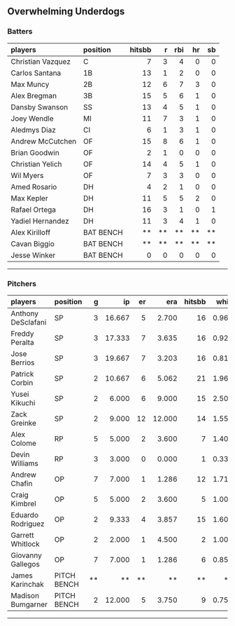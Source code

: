 ## Overwhelming Underdogs

### Batters

 
|players           |position  | hitsbb|  r| rbi| hr| sb| 
|:-----------------|:---------|------:|--:|---:|--:|--:| 
|Christian Vazquez |C         |      7|  3|   4|  0|  0| 
|Carlos Santana    |1B        |     13|  1|   2|  0|  0| 
|Max Muncy         |2B        |     12|  6|   7|  3|  0| 
|Alex Bregman      |3B        |     15|  5|   6|  1|  0| 
|Dansby Swanson    |SS        |     13|  4|   5|  1|  0| 
|Joey Wendle       |MI        |     11|  7|   3|  1|  0| 
|Aledmys Diaz      |CI        |      6|  1|   3|  1|  0| 
|Andrew McCutchen  |OF        |     15|  8|   6|  1|  0| 
|Brian Goodwin     |OF        |      2|  1|   0|  0|  0| 
|Christian Yelich  |OF        |     14|  4|   5|  1|  0| 
|Wil Myers         |OF        |      7|  3|   3|  0|  0| 
|Amed Rosario      |DH        |      4|  2|   1|  0|  0| 
|Max Kepler        |DH        |     11|  5|   5|  2|  0| 
|Rafael Ortega     |DH        |     16|  3|   1|  0|  1| 
|Yadiel Hernandez  |DH        |     11|  3|   4|  1|  0| 
|Alex Kirilloff    |BAT BENCH |     **| **|  **| **| **| 
|Cavan Biggio      |BAT BENCH |     **| **|  **| **| **| 
|Jesse Winker      |BAT BENCH |      0|  0|   0|  0|  0| 


* * *

### Pitchers

 
|players            |position    |  g|     ip| er|    era| hitsbb|  whip| so|  w| sv| 
|:------------------|:-----------|--:|------:|--:|------:|------:|-----:|--:|--:|--:| 
|Anthony DeSclafani |SP          |  3| 16.667|  5|  2.700|     16| 0.960| 12|  1|  0| 
|Freddy Peralta     |SP          |  3| 17.333|  7|  3.635|     16| 0.923| 23|  1|  0| 
|Jose Berrios       |SP          |  3| 19.667|  7|  3.203|     16| 0.814| 20|  1|  0| 
|Patrick Corbin     |SP          |  2| 10.667|  6|  5.062|     21| 1.969| 12|  1|  0| 
|Yusei Kikuchi      |SP          |  2|  6.000|  6|  9.000|     15| 2.500|  6|  0|  0| 
|Zack Greinke       |SP          |  2|  9.000| 12| 12.000|     14| 1.556|  7|  0|  0| 
|Alex Colome        |RP          |  5|  5.000|  2|  3.600|      7| 1.400|  6|  0|  3| 
|Devin Williams     |RP          |  3|  3.000|  0|  0.000|      1| 0.333|  7|  1|  0| 
|Andrew Chafin      |OP          |  7|  7.000|  1|  1.286|     12| 1.714|  7|  1|  2| 
|Craig Kimbrel      |OP          |  5|  5.000|  2|  3.600|      5| 1.000|  7|  0|  0| 
|Eduardo Rodriguez  |OP          |  2|  9.333|  4|  3.857|     15| 1.607| 13|  0|  0| 
|Garrett Whitlock   |OP          |  2|  2.000|  1|  4.500|      2| 1.000|  1|  0|  0| 
|Giovanny Gallegos  |OP          |  7|  7.000|  1|  1.286|      6| 0.857| 11|  0|  6| 
|James Karinchak    |PITCH BENCH | **|     **| **|     **|     **|    **| **| **| **| 
|Madison Bumgarner  |PITCH BENCH |  2| 12.000|  5|  3.750|      9| 0.750|  8|  0|  0| 


* * *



